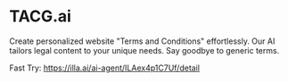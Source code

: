 # TACG.ai
Create personalized website "Terms and Conditions" effortlessly. 
Our AI tailors legal content to your unique needs. Say goodbye to generic terms.

Fast Try: https://illa.ai/ai-agent/ILAex4p1C7Uf/detail
